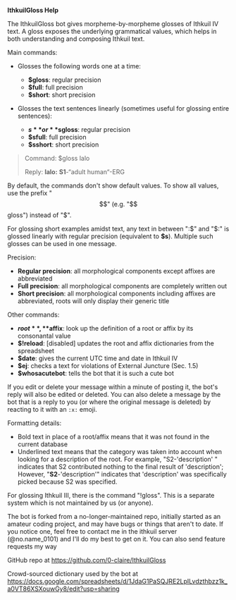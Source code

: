 **IthkuilGloss Help**

The IthkuilGloss bot gives morpheme-by-morpheme glosses of Ithkuil IV text. A gloss exposes the underlying grammatical values, which helps in both understanding and composing Ithkuil text.

Main commands:
- Glosses the following words one at a time:
   - **$gloss**: regular precision
   - **$full**: full precision
   - **$short**: short precision
   
- Glosses the text sentences linearly (sometimes useful for glossing entire sentences):
   - **$s** or **$sgloss**: regular precision
   - **$sfull**: full precision
   - **$sshort**: short precision
  
> Command: $gloss lalo
> 
> Reply: **lalo:** __S1__-“adult human“-ERG

By default, the commands don't show default values. To show all values, use the prefix "$$" (e.g. "$$gloss") instead of "$".

For glossing short examples amidst text, any text in between ":$" and "$:" is glossed linearly with regular precision (equivalent to **$s**). Multiple such glosses can be used in one message.

Precision:
  - __Regular precision__: all morphological components except affixes are abbreviated
  - __Full precision__: all morphological components are completely written out
  - __Short precision__: all morphological components including affixes are abbreviated, roots will only display their generic title

Other commands:
  - **$root**, **$affix**: look up the definition of a root or affix by its consonantal value
  - **$!reload**: [disabled] updates the root and affix dictionaries from the spreadsheet
  - **$date**: gives the current UTC time and date in Ithkuil IV
  - **$ej**: checks a text for violations of External Juncture (Sec. 1.5)
  - **$whosacutebot**: tells the bot that it is such a cute bot
    
If you edit or delete your message within a minute of posting it, the bot's reply will also be edited or deleted. You can also delete a message by the bot that is a reply to you (or where the original message is deleted) by reacting to it with an ``:x:`` emoji.

Formatting details:
  - Bold text in place of a root/affix means that it was not found in the current database
  - Underlined text means that the category was taken into account when looking for a description of the root.
   For example, "S2-'description' " indicates that S2 contributed nothing to the final result of 'description'; However, "__S2__-'description'" indicates that 'description' was specifically picked because S2 was specified.

For glossing Ithkuil III, there is the command "!gloss". This is a separate system which is not maintained by us (or anyone).

The bot is forked from a no-longer-maintained repo, initially started as an amateur coding project, and may have bugs or things that aren't to date. If you notice one, feel free to contact me in the ithkuil server (@no.name_0101) and I'll do my best to get on it. You can also send feature requests my way

GitHub repo at https://github.com/0-claire/IthkuilGloss

Crowd-sourced dictionary used by the bot at https://docs.google.com/spreadsheets/d/1JdaG1PaSQJRE2LpILvdzthbzz1k_a0VT86XSXouwGy8/edit?usp=sharing
